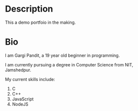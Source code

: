 # Description
This a demo portfoio in the making.

# Bio
I am Gargi Pandit, a 19 year old beginner in programming.

I am currently pursuing a degree in Computer Science from NIT, Jamshedpur.

My current skills include:

1. C
2. C++
1. JavaScript
1. NodeJS
